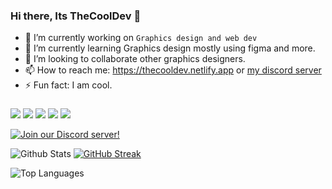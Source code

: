 ### Hi there, Its TheCoolDev 👋


- 🔭 I’m currently working on `Graphics design and web dev`
- 🌱 I’m currently learning Graphics design mostly using figma and more.
- 👯 I’m looking to collaborate other graphics designers.
- 📫 How to reach me: https://thecooldev.netlify.app or [my discord server](https://discord.gg/GTXDWjj6wS)
- ⚡ Fun fact: I am cool.

###

<img src = "https://img.shields.io/badge/-BLENDER-F5792A?logo=blender&logoColor=fff"> <img src = "https://img.shields.io/badge/-UNITY-000000?logo=unity&logoColor=fff"> <img src = "https://img.shields.io/badge/-HTML-e34f26?logo=html5&logoColor=fff"> <img src = "https://img.shields.io/badge/-PHOTOSHOP-31A8FF?logo=photoshop&logoColor=fff"> ![](https://dcbadge.vercel.app/api/shield/778832929186906123?style=flat)


[![Join our Discord server!](https://invidget.switchblade.xyz/GTXDWjj6wS)](http://discord.gg/GTXDWjj6wS)



![Github Stats](https://github-readme-stats.vercel.app/api?username=TheCoolGDev&hide_border=true&show_icons=true&theme=onedark) [![GitHub Streak](http://github-readme-streak-stats.herokuapp.com?user=TheCoolGDev&theme=onedark&hide_border=true&date_format=M%20j%5B%2C%20Y%5D)](https://git.io/streak-stats)

![Top Languages](https://github-readme-stats.vercel.app/api/top-langs/?username=THECOOLGDEV&show_icons=true&hide_border=true&theme=onedark) 


